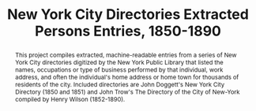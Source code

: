 ---
pid: directories
done: true
title: New York City Directories Extracted Persons Entries, 1850-1890
category: Other
tags:
- urban-humanities
- dataset
abstract: This project compiles extracted, machine-readable entries from a series
  of New York City directories digitized by the New York Public Library that listed
  the names, occupations or type of business performed by that individual, work address,
  and often the individual's home address or home town for thousands of residents
  of the city. Included directories are John Doggett's New York City Directory (1850
  and 1851) and John Trow's The Directory of the City of New-York compiled by Henry
  Wilson (1852-1890).
pis:
- wolf
link: https://archive.nyu.edu/handle/2451/61521
image: /media/projects/directories.jpg
original_img: https://iiif-prod.nypl.org/index.php?id=57275760&t=w
order: '032'
layout: project
---